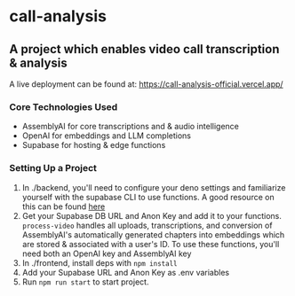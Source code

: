 # call-analysis

## A project which enables video call transcription & analysis

A live deployment can be found at: https://call-analysis-official.vercel.app/

### Core Technologies Used
- AssemblyAI for core transcriptions and & audio intelligence
- OpenAI for embeddings and LLM completions
- Supabase for hosting & edge functions

### Setting Up a Project

1) In ./backend, you'll need to configure your deno settings and familiarize yourself with the supabase CLI to use functions. A good resource on this can be found [here](https://supabase.com/docs/guides/functions)
2) Get your Supabase DB URL and Anon Key and add it to your functions. `process-video` handles all uploads, transcriptions, and conversion of AssemblyAI's automatically generated chapters into embeddings which are stored & associated with a user's ID. To use these functions, you'll need both an OpenAI key and AssemblyAI key
3) In ./frontend, install deps with `npm install`
4) Add your Supabase URL and Anon Key as .env variables
5) Run `npm run start` to start project.